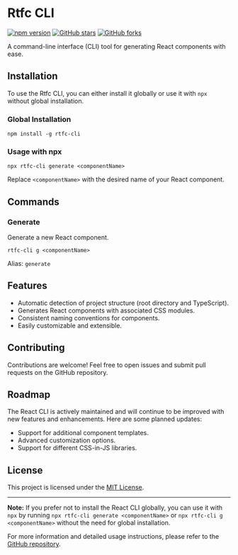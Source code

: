 # Rtfc CLI
[![npm version](https://img.shields.io/npm/v/rtfc-cli.svg)](https://www.npmjs.com/package/rtfc-cli)
[![GitHub stars](https://img.shields.io/github/stars/ThePratikSah/rtfc-cli.svg?style=social)](https://github.com/ThePratikSah/rtfc-cli/stargazers)
[![GitHub forks](https://img.shields.io/github/forks/ThePratikSah/rtfc-cli.svg?style=social)](https://github.com/ThePratikSah/rtfc-cli/network/members)


A command-line interface (CLI) tool for generating React components with ease.

## Installation

To use the Rtfc CLI, you can either install it globally or use it with `npx` without global installation.

### Global Installation

```shell
npm install -g rtfc-cli
```

### Usage with npx

```shell
npx rtfc-cli generate <componentName>
```

Replace `<componentName>` with the desired name of your React component.

## Commands

### Generate

Generate a new React component.

```shell
rtfc-cli g <componentName>
```

Alias: `generate`

## Features

- Automatic detection of project structure (root directory and TypeScript).
- Generates React components with associated CSS modules.
- Consistent naming conventions for components.
- Easily customizable and extensible.

## Contributing

Contributions are welcome! Feel free to open issues and submit pull requests on the GitHub repository.

## Roadmap

The React CLI is actively maintained and will continue to be improved with new features and enhancements. Here are some planned updates:

- Support for additional component templates.
- Advanced customization options.
- Support for different CSS-in-JS libraries.

## License

This project is licensed under the [MIT License](LICENSE).

---

**Note:** If you prefer not to install the React CLI globally, you can use it with `npx` by running `npx rtfc-cli generate <componentName>` or `npx rtfc-cli g <componentName>` without the need for global installation.

For more information and detailed usage instructions, please refer to the [GitHub repository](https://github.com/ThePratikSah/rtfc-cli).